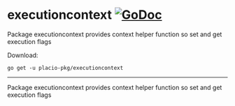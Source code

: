 # executioncontext [![GoDoc](https://godoc.org/placio-pkg/executioncontext?status.svg)](https://godoc.org/placio-pkg/executioncontext)

Package executioncontext provides context helper function so set and get execution flags

Download:

```shell
go get -u placio-pkg/executioncontext
```

---

Package executioncontext provides context helper function so set and get execution flags
